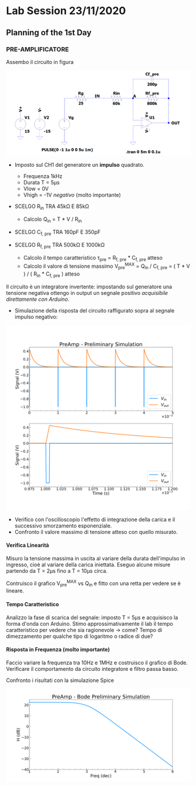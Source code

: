 # Lab Session 23/11/2020

## Planning of the 1st Day

### PRE-AMPLIFICATORE

Assembo il circuito in figura

![PreAmp Circuito](./Simulations/PreAmp/PreAmp_circuit.png)

* Imposto sul CH1 del generatore un **impulso** quadrato.
  * Frequenza 1kHz
  * Durata T = 5&mu;s
  * Vlow = 0V
  * Vhigh = -1V _negativo_ (molto importante)

* SCELGO R<sub>in</sub> TRA 45k&Omega; E 85k&Omega;
  * Calcolo Q<sub>in</sub> = T * V / R<sub>in</sub>
* SCELGO C<sub>f, pre</sub> TRA 160pF E 350pF
* SCELGO R<sub>f, pre</sub> TRA 500k&Omega; E 1000k&Omega;
  * Calcolo il tempo caratteristico &tau;<sub>pre</sub> = R<sub>f, pre</sub>  * C<sub>f, pre</sub> atteso
  * Calcolo il valore di tensione massimo V<sub>pre</sub><sup>MAX</sup> = Q<sub>in</sub> / C<sub>f, pre</sub> = ( T * V
    ) / ( R<sub>in</sub> * C<sub>f, pre</sub> ) atteso

Il circuito è un integratore invertente: impostando sul generatore una tensione negativa ottengo in output un segnale
positivo _acquisibile direttamente con Arduino_.

* Simulazione della risposta del circuito raffigurato sopra al segnale impulso negativo:

![PreAmp Simulazione](./Plots/PreAmp_preliminary_simulation.png)

* Verifico con l'oscilloscopio l'effetto di integrazione della carica e il successivo smorzamento esponenziale. 
* Confronto il valore massimo di tensione atteso con quello misurato.

#### Verifica Linearità

Misuro la tensione massima in uscita al variare della durata dell'impulso in ingresso, cioè al variare della carica
iniettata. Eseguo alcune misure partendo da T = 2&mu;s fino a T = 10&mu;s circa.

Contruisco il grafico V<sub>pre</sub><sup>MAX</sup> vs Q<sub>in</sub> e fitto con una retta per vedere se è lineare.

#### Tempo Caratteristico

Analizzo la fase di scarica del segnale: imposto T = 5&mu;s e acquisisco la forma d'onda con Arduino. Stimo
approssimativamente il lab il tempo caratteristico per vedere che sia ragionevole &rarr; come? Tempo di dimezzamento per
qualche tipo di logaritmo o radice di due? 

#### Risposta in Frequenza (molto importante)

Faccio variare la frequenza tra 10Hz e 1MHz e costruisco il grafico di Bode. Verificare il comportamento da circuito
integratore e filtro passa basso.

Confronto i risultati con la simulazione Spice

![PreAmp Simulazione](./Plots/PreAmp_preliminary_bode_simulation.png)